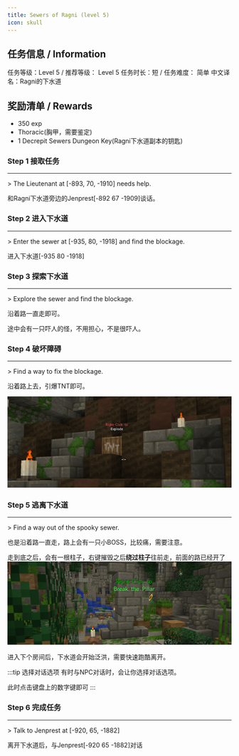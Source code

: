 ```yaml
---
title: Sewers of Ragni (level 5)
icon: skull
---
```




## 任务信息 / Information
任务等级：Level 5 / 推荐等级： Level 5
任务时长：短 / 任务难度： 简单
中文译名：Ragni的下水道

## 奖励清单 / Rewards

+ 350 exp
+ Thoracic(胸甲，需要鉴定)
+ 1 Decrepit Sewers Dungeon Key(Ragni下水道副本的钥匙)


### Step 1 接取任务
---
\> The Lieutenant at [-893, 70, -1910] needs help.

和Ragni下水道旁边的<NPC>Jenprest</NPC><CC>[-892 67 -1909]</CC>谈话。

### Step 2 进入下水道
---
\> Enter the sewer at [-935, 80, -1918] and find the blockage.

进入下水道<CC>[-935 80 -1918]</CC>


### Step 3 探索下水道
---
\> Explore the sewer and find the blockage.

沿着路一直走即可。

途中会有一只吓人的怪，不用担心，不是很吓人。


### Step 4 破坏障碍
---
\> Find a way to fix the blockage.

沿着路上去，引爆TNT即可。

![](/assets/img/lv5-1.png)

### Step 5 逃离下水道
---
\> Find a way out of the spooky sewer.

也是沿着路一直走，路上会有一只小BOSS，比较痛，需要注意。

走到底之后，会有一根柱子，右键摧毁之后**绕过柱子**往前走，前面的路已经开了
![](/assets/img/lv5-2.png)

进入下个房间后，下水道会开始泛洪，需要快速跑酷离开。

:::tip 选择对话选项
有时与NPC对话时，会让你选择对话选项。

此时点击键盘上的数字键即可
:::

### Step 6 完成任务
---
\> Talk to Jenprest at [-920, 65, -1882]

离开下水道后，与<NPC>Jenprest</NPC><CC>[-920 65 -1882]</CC>对话




